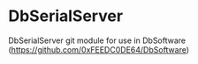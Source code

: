 # DbSerialServer
DbSerialServer git module for use in DbSoftware (https://github.com/0xFEEDC0DE64/DbSoftware)
